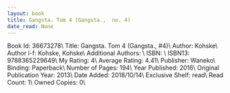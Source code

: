 ```yaml
---
layout: book
title: Gangsta. Tom 4 (Gangsta.,  no. 4)
date_read: None
---
```


Book Id: 36673278\ 
Title: Gangsta. Tom 4 (Gangsta., #4)\ 
Author: Kohske\ 
Author l-f: Kohske, Kohske\ 
Additional Authors: \ 
ISBN: \ 
ISBN13: 9788365229649\ 
My Rating: 4\ 
Average Rating: 4.41\ 
Publisher: Waneko\ 
Binding: Paperback\ 
Number of Pages: 194\ 
Year Published: 2016\ 
Original Publication Year: 2013\ 
Date Added: 2018/10/14\ 
Exclusive Shelf: read\ 
Read Count: 1\ 
Owned Copies: 0\ 

